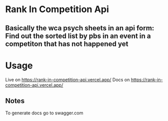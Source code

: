# Rank In Competition Api
## Basically the wca psych sheets in an api form: Find out the sorted list by pbs in an event in a competiton that has not happened yet

# Usage
Live on https://rank-in-competition-api.vercel.app/
Docs on https://rank-in-competition-api.vercel.app/

## Notes
To generate docs go to swagger.com
